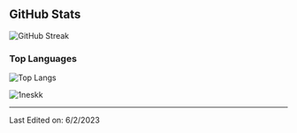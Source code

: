 ## GitHub Stats

![GitHub Streak](https://github-readme-streak-stats.herokuapp.com?user=1neskk&theme=dark&hide_border=true&border_radius=10)

### Top Languages   
![Top Langs](https://github-readme-stats.vercel.app/api/top-langs/?username=1neskk&layout=compact&theme=dark) 
	
	
<p align="left"> <img src="https://komarev.com/ghpvc/?username=1neskk&label=Profile%20views&color=0e75b6&style=flat" alt="1neskk" /> </p> 

<!-- [![Discord Presence](https://lanyard.cnrad.dev/api/473698529303592960)](https://discord.com/users/473698529303592960) -->

------
Last Edited on: 6/2/2023
